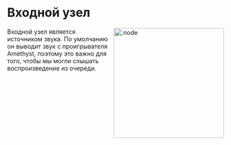 # Входной узел

<img align="right" style="margin-left: 8px;" src="https://cdn.discordapp.com/attachments/667464431562653706/1052194717208682497/input_node.png" alt=".node" width="256"/>

Входной узел является источником звука. По умолчанию он выводит звук с проигрывателя Amethyst, поэтому это важно для того, чтобы мы могли слышать воспроизведение из очереди.
